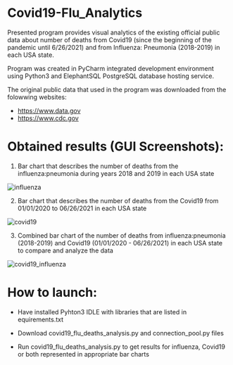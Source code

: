 # Covid19-Flu_Analytics

Presented program provides visual analytics of the existing official public data about number of deaths from Covid19 (since the beginning of the pandemic until 6/26/2021) and from Influenza: Pneumonia (2018-2019) in each USA state.

Program was created in PyCharm integrated development environment using Python3 and ElephantSQL PostgreSQL database hosting service.

The original public data that used in the program was downloaded from the folowwing websites:
- https://www.data.gov
- https://www.cdc.gov


# Obtained results (GUI Screenshots):

1. Bar chart that describes the number of deaths from the influenza:pneumonia during years 2018 and 2019 in each USA state

![influenza](https://user-images.githubusercontent.com/61244643/129078468-0b6335b3-f5c7-4178-aa9e-bcb4262fea11.png)


2. Bar chart that describes the number of deaths from the Covid19 from 01/01/2020 to 06/26/2021 in each USA state

![covid19](https://user-images.githubusercontent.com/61244643/129078721-c4b066c5-e4c3-460e-8191-4e022295004b.png)


3. Combined bar chart of the number of deaths from influenza:pneumonia (2018-2019) and Covid19 (01/01/2020 - 06/26/2021) in each USA state 
to compare and analyze the data

![covid19_influenza](https://user-images.githubusercontent.com/61244643/129079069-65c6b050-9a6a-40dd-9052-613a7fe5200c.png)


# How to launch:

- Have installed Pyhton3 IDLE with libraries that are listed in equirements.txt

- Download covid19_flu_deaths_analysis.py and connection_pool.py files

- Run covid19_flu_deaths_analysis.py to get results for influenza, Covid19 or both represented in appropriate bar charts


